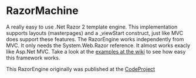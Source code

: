 RazorMachine
============

A really easy to use .Net Razor 2 template engine. This implementation supports layouts (masterpages) and a _viewStart construct, just like MVC does support these features. The RazorEngine works independently from MVC. It only needs the System.Web.Razor reference. It almost works exacly like Asp.Net MVC. Take a look at the <a href="https://github.com/jlamfers/RazorMachine/wiki/Examples" target="_blank">examples at the wiki</a> to see how easy this framework works.

This RazorEngine originally was published at the <a href="http://www.codeproject.com/Articles/423141/Razor-2-0-template-engine-supporting-layouts" target="_blank">CodeProject</a>